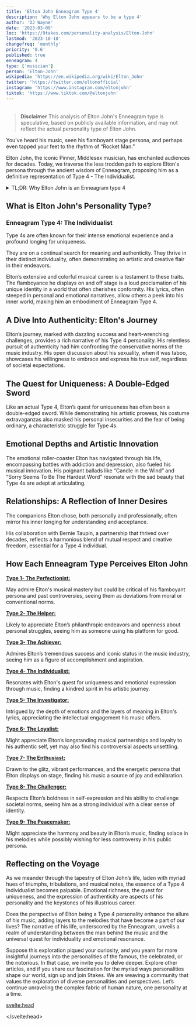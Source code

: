 ```yaml
---
title: 'Elton John Enneagram Type 4'
description: 'Why Elton John appears to be a type 4'
author: 'DJ Wayne'
date: '2023-03-09'
loc: 'https://9takes.com/personality-analysis/Elton-John'
lastmod: '2023-10-18'
changefreq: 'monthly'
priority: '0.6'
published: true
enneagram: 4
type: ['musician']
person: 'Elton-John'
wikipedia: 'https://en.wikipedia.org/wiki/Elton_John'
twitter: 'https://twitter.com/eltonofficial'
instagram: 'https://www.instagram.com/eltonjohn'
tiktok: 'https://www.tiktok.com/@eltonjohn'
---
```


<script>
	import  PopCard  from "$lib/components/atoms/PopCard.svelte";
</script>

<div
    style="display: flex;
    justify-content: center;
    margin: 1rem 0;
    "
>
    <PopCard
        image={`/types/4s/${'Elton-John'}.webp`}
        showIcon={false}
        enneagramType="4"
        displayText="Elton John"
        subtext=""
    />
</div>

> **Disclaimer** This analysis of Elton John's Enneagram type is speculative, based on publicly available information, and may not reflect the actual personality type of Elton John.

<p class="firstLetter">You've heard his music, seen his flamboyant stage persona, and perhaps even tapped your feet to the rhythm of “Rocket Man.”</p>

Elton John, the iconic Pinner, Middlesex musician, has enchanted audiences for decades. Today, we traverse the less trodden path to explore Elton's persona through the ancient wisdom of Enneagram, proposing him as a definitive representation of Type 4 - The Individualist.

<details>
<summary class="accordion">TL;DR: Why Elton John is an Enneagram type 4</summary>
<div class="panel">
<ul>
<li><b>Iconic Individualism</b>: Elton John, synonymous with flamboyant stage personas and emotional lyrics, epitomizes Enneagram Type 4 - The Individualist. His relentless pursuit of a unique identity amidst a conformist industry underscores his Type 4 traits, making him a living emblem of artistic authenticity and individuality.
</li>
<li><b>Inner Odyssey</b>: Delving into Elton’s daily life unveils a world imbued with intense emotional experiences and a continual quest for meaning. His lyrical expressions are windows into his inner realms, showcasing a Type 4's longing for depth and significance. His music, often a reflection of personal narratives, invites us into his emotional odyssey, laying bare the melancholic beauty that Type 4s navigate.
</li>
<li><b>Controversial Candor</b>: Elton’s open discussion about his sexuality at a time when it was taboo unveils a bout with societal norms, a reflection of Type 4's childhood wounds where feeling ‘different’ or ‘misunderstood’ is a recurring theme. This controversy, though divisive, beckons empathy as it mirrors the inherent Type 4 struggle of seeking identity amidst a fear of being ordinary.
</li>
<li><b>Motivation for Authenticity</b>: At the core, Elton’s every action reverberates with a Type 4's longing for authenticity. Whether it’s his musical innovations, bold self-expression, or the nurturing of lasting relationships like his collaboration with Bernie Taupin, they all stem from a primal drive to express his authentic self and to create something uniquely beautiful, affirming his essence as a true Enneagram Type 4 personality.
</li>
</ul>
  </div>
</details>

## What is Elton John's Personality Type?

### Enneagram Type 4: The Individualist

Type 4s are often known for their intense emotional experience and a profound longing for uniqueness.

They are on a continual search for meaning and authenticity. They thrive in their distinct individuality, often demonstrating an artistic and creative flair in their endeavors.

Elton’s extensive and colorful musical career is a testament to these traits. The flamboyance he displays on and off stage is a loud proclamation of his unique identity in a world that often cherishes conformity. His lyrics, often steeped in personal and emotional narratives, allow others a peek into his inner world, making him an embodiment of Enneagram Type 4.

## A Dive Into Authenticity: Elton's Journey

Elton’s journey, marked with dazzling success and heart-wrenching challenges, provides a rich narrative of his Type 4 personality. His relentless pursuit of authenticity had him confronting the conservative norms of the music industry. His open discussion about his sexuality, when it was taboo, showcases his willingness to embrace and express his true self, regardless of societal expectations.

## The Quest for Uniqueness: A Double-Edged Sword

Like an actual Type 4, Elton’s quest for uniqueness has often been a double-edged sword. While demonstrating his artistic prowess, his costume extravaganzas also masked his personal insecurities and the fear of being ordinary, a characteristic struggle for Type 4s.

## Emotional Depths and Artistic Innovation

The emotional roller-coaster Elton has navigated through his life, encompassing battles with addiction and depression, also fueled his musical innovation. His poignant ballads like “Candle in the Wind” and “Sorry Seems To Be The Hardest Word” resonate with the sad beauty that Type 4s are adept at articulating.

## Relationships: A Reflection of Inner Desires

The companions Elton chose, both personally and professionally, often mirror his inner longing for understanding and acceptance.

His collaboration with Bernie Taupin, a partnership that thrived over decades, reflects a harmonious blend of mutual respect and creative freedom, essential for a Type 4 individual.

## How Each Enneagram Type Perceives Elton John

<article>
    <a href="/enneagram-corner/enneagram-type-1"><b>Type 1- The Perfectionist:</b></a>
  <p>May admire Elton's musical mastery but could be critical of his flamboyant persona and past controversies, seeing them as deviations from moral or conventional norms.</p>
</article>
<article>
    <a href="/enneagram-corner/enneagram-type-2"><b>Type 2- The Helper:</b></a>
  <p>Likely to appreciate Elton’s philanthropic endeavors and openness about personal struggles, seeing him as someone using his platform for good.</p>
</article>
<article>
    <a href="/enneagram-corner/enneagram-type-3"><b>Type 3- The Achiever:</b></a>
  <p>Admires Elton’s tremendous success and iconic status in the music industry, seeing him as a figure of accomplishment and aspiration.</p>
</article>
<article>
    <a href="/enneagram-corner/enneagram-type-4"><b>Type 4- The Individualist:</b></a>
  <p>Resonates with Elton's quest for uniqueness and emotional expression through music, finding a kindred spirit in his artistic journey.</p>
</article>
<article>
    <a href="/enneagram-corner/enneagram-type-5"><b>Type 5- The Investigator:</b></a>
  <p>Intrigued by the depth of emotions and the layers of meaning in Elton's lyrics, appreciating the intellectual engagement his music offers.</p>
</article>
<article>
    <a href="/enneagram-corner/enneagram-type-6"><b>Type 6- The Loyalist:</b></a>
  <p>Might appreciate Elton’s longstanding musical partnerships and loyalty to his authentic self, yet may also find his controversial aspects unsettling.</p>
</article>
<article>
    <a href="/enneagram-corner/enneagram-type-7"><b>Type 7- The Enthusiast:</b></a>
  <p>Drawn to the glitz, vibrant performances, and the energetic persona that Elton displays on stage, finding his music a source of joy and exhilaration.</p>
</article>
<article>
    <a href="/enneagram-corner/enneagram-type-8"><b>Type 8- The Challenger:</b></a>
  <p>Respects Elton’s boldness in self-expression and his ability to challenge societal norms, seeing him as a strong individual with a clear sense of identity.</p>
</article>
<article>
    <a href="/enneagram-corner/enneagram-type-9"><b>Type 9- The Peacemaker:</b></a>
  <p>Might appreciate the harmony and beauty in Elton’s music, finding solace in his melodies while possibly wishing for less controversy in his public persona.</p>
</article>

## Reflecting on the Voyage

As we meander through the tapestry of Elton John’s life, laden with myriad hues of triumphs, tribulations, and musical notes, the essence of a Type 4 Individualist becomes palpable. Emotional richness, the quest for uniqueness, and the expression of authenticity are aspects of his personality and the keystones of his illustrious career.

Does the perspective of Elton being a Type 4 personality enhance the allure of his music, adding layers to the melodies that have become a part of our lives? The narrative of his life, underscored by the Enneagram, unveils a realm of understanding between the man behind the music and the universal quest for individuality and emotional resonance.

Suppose this exploration piqued your curiosity, and you yearn for more insightful journeys into the personalities of the famous, the celebrated, or the notorious. In that case, we invite you to delve deeper. Explore other articles, and if you share our fascination for the myriad ways personalities shape our world, sign up and join 9takes. We are weaving a community that values the exploration of diverse personalities and perspectives. Let’s continue unraveling the complex fabric of human nature, one personality at a time.

<svelte:head>

<script type="application/ld+json">
    {
  "@graph": [
    {
      "@type": "http://schema.org/Article",
      "http://schema.org/articleBody": "This article dives into the unique persona of Elton John, explored through the lens of Enneagram Type 4, known as The Individualist. It highlights Elton's quest for authenticity, his emotional depth reflected in his music, and the way his relationships and controversies mirror the core fears and desires of a Type 4 personality. The narrative journeys through Elton's iconic career, his confrontations with societal norms, and how his actions stem from the core Enneagram Type 4 motivation of preserving individuality and expressing authenticity.",
      "http://schema.org/author": {
        "@type": "http://schema.org/Person",
        "http://schema.org/name": "DJ Wayne",
        "http://schema.org/sameAs": [
          {
            "@id": "https://www.instagram.com/djwayne3/"
          },
          {
            "@id": "https://www.youtube.com/@djwayne3"
          },
          {
            "@id": "https://www.linkedin.com/in/davidtwayne/"
          },
          {
            "@id": "https://twitter.com/djwayne3"
          }
        ]
      },
      "http://schema.org/creator": "DJ Wayne",
      "http://schema.org/dateModified": {
        "@type": "http://schema.org/Date",
        "@value": "2023-10-18"
      },
      "http://schema.org/datePublished": {
        "@type": "http://schema.org/Date",
        "@value": "2023-03-09"
      },
      "http://schema.org/description": "This blog post examines the life and persona of Elton John from the perspective of Enneagram Type 4, discussing his quest for authenticity, the emotional narrative of his music, his confrontations with societal norms, and how all these elements are rooted in the core motivations of a Type 4 personality.",
      "http://schema.org/headline": "Elton John’s Persona: A Journey Through Enneagram Type 4",
      "http://schema.org/image": {
        "@type": "http://schema.org/ImageObject",
        "http://schema.org/height": 900,
        "http://schema.org/url": {
          "@id": "https://9takes.com/types/4s/Elton-John.webp"
        },
        "http://schema.org/width": 900
      },
      "http://schema.org/mainEntityOfPage": {
        "@id": "https://9takes.com/personality-analysis/Elton-John",
        "@type": "http://schema.org/WebPage"
      },
      "http://schema.org/mentions": {
        "@type": "http://schema.org/Person",
        "http://schema.org/name": "Elton John",
        "http://schema.org/sameAs": [
          {
            "@id": "https://en.wikipedia.org/wiki/Elton_John"
          },
          {
            "@id": "https://twitter.com/eltonofficial"
          },
          {
            "@id": "https://www.instagram.com/eltonjohn/"
          },
          {
            "@id": "https://www.eltonjohn.com/"
          }
        ]
      },
      "http://schema.org/publisher": {
        "@type": "http://schema.org/Organization",
        "http://schema.org/logo": {
          "@type": "http://schema.org/ImageObject",
          "http://schema.org/url": {
            "@id": "https://9takes.com/brand/darkRubix.png"
          }
        },
        "http://schema.org/name": "9takes",
        "http://schema.org/sameAs": [
          {
            "@id": "https://www.instagram.com/9takesdotcom/"
          },
          {
            "@id": "https://twitter.com/9takesdotcom"
          }
        ]
      }
    },
    {
      "@type": "http://schema.org/FAQPage",
      "http://schema.org/mainEntity": [
        {
          "@type": "http://schema.org/Question",
          "http://schema.org/acceptedAnswer": {
            "@type": "http://schema.org/Answer",
            "http://schema.org/text": "Elton John embodies many characteristics associated with Enneagram Type 4 personalities. His pursuit for uniqueness, emotional depth in music, and willingness to confront societal norms for authenticity indicate he is a Type 4 individual. These traits reflect a profound desire for a distinct identity and emotional expression, central to Enneagram Type 4."
          },
          "http://schema.org/name": "Why is Elton John considered an Enneagram Type 4?"
        },
        {
          "@type": "http://schema.org/Question",
          "http://schema.org/acceptedAnswer": {
            "@type": "http://schema.org/Answer",
            "http://schema.org/text": "Elton’s flamboyant stage persona, emotional lyrics, and continuous quest for authenticity are expressions of his inner world. His music often explores personal and emotional narratives, providing a window into the emotional richness and quest for uniqueness that Type 4 individuals navigate."
          },
          "http://schema.org/name": "What insights do we get into Elton John's inner world?"
        },
        {
          "@type": "http://schema.org/Question",
          "http://schema.org/acceptedAnswer": {
            "@type": "http://schema.org/Answer",
            "http://schema.org/text": "Elton's open discussion about his sexuality when it was taboo reflects the Type 4’s childhood wounds of feeling ‘different’ or ‘misunderstood.’ This controversy, although divisive, invites empathy as it mirrors the inherent Type 4 struggle of seeking identity amidst a fear of being ordinary."
          },
          "http://schema.org/name": "How does Elton John’s confrontation with societal norms reflect Enneagram Type 4?"
        },
        {
          "@type": "http://schema.org/Question",
          "http://schema.org/acceptedAnswer": {
            "@type": "http://schema.org/Answer",
            "http://schema.org/text": "Elton John’s core motivation stems from a longing for authenticity and a distinct identity. His musical innovations, bold self-expression, and nurturing of lasting relationships are all driven by this primal drive, showcasing how his actions resonate with the core Enneagram Type 4 motivation of preserving individuality and expressing authenticity."
          },
          "http://schema.org/name": "What drives Elton John's actions according to Enneagram Type 4?"
        }
      ]
    }
  ]
}

</script>

</svelte:head>

<style lang="scss"></style>
